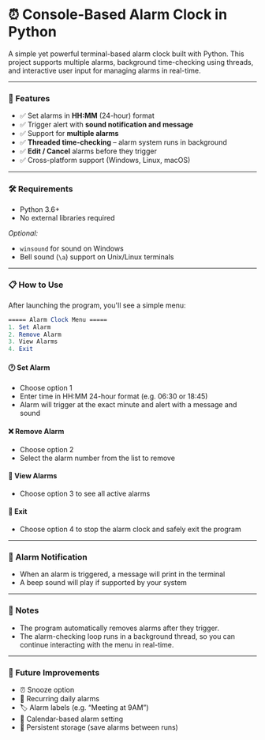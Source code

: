 # ⏰ Console-Based Alarm Clock in Python

A simple yet powerful terminal-based alarm clock built with Python. This project supports multiple alarms, background time-checking using threads, and interactive user input for managing alarms in real-time.

---

### 🚀 Features

- ✅ Set alarms in **HH:MM** (24-hour) format
- ✅ Trigger alert with **sound notification and message**
- ✅ Support for **multiple alarms**
- ✅ **Threaded time-checking** – alarm system runs in background
- ✅ **Edit / Cancel** alarms before they trigger
- ✅ Cross-platform support (Windows, Linux, macOS)

---

### 🛠 Requirements

- Python 3.6+
- No external libraries required

*Optional:*  
- `winsound` for sound on Windows  
- Bell sound (`\a`) support on Unix/Linux terminals

---

### 📋 How to Use
After launching the program, you'll see a simple menu:

```mathematica
===== Alarm Clock Menu =====
1. Set Alarm
2. Remove Alarm
3. View Alarms
4. Exit
```

#### 🕐 Set Alarm
- Choose option 1
- Enter time in HH:MM 24-hour format (e.g. 06:30 or 18:45)
- Alarm will trigger at the exact minute and alert with a message and sound

#### ❌ Remove Alarm
- Choose option 2
- Select the alarm number from the list to remove

#### 👀 View Alarms
- Choose option 3 to see all active alarms

#### 🛑 Exit
- Choose option 4 to stop the alarm clock and safely exit the program

---

### 🔔 Alarm Notification
- When an alarm is triggered, a message will print in the terminal
- A beep sound will play if supported by your system

---

### 📌 Notes
- The program automatically removes alarms after they trigger.
- The alarm-checking loop runs in a background thread, so you can continue interacting with the menu in real-time.

---

### 🧠 Future Improvements
- ⏰ Snooze option
- 🔁 Recurring daily alarms
- 🏷️ Alarm labels (e.g. “Meeting at 9AM”)
- 📅 Calendar-based alarm setting
- 💾 Persistent storage (save alarms between runs)